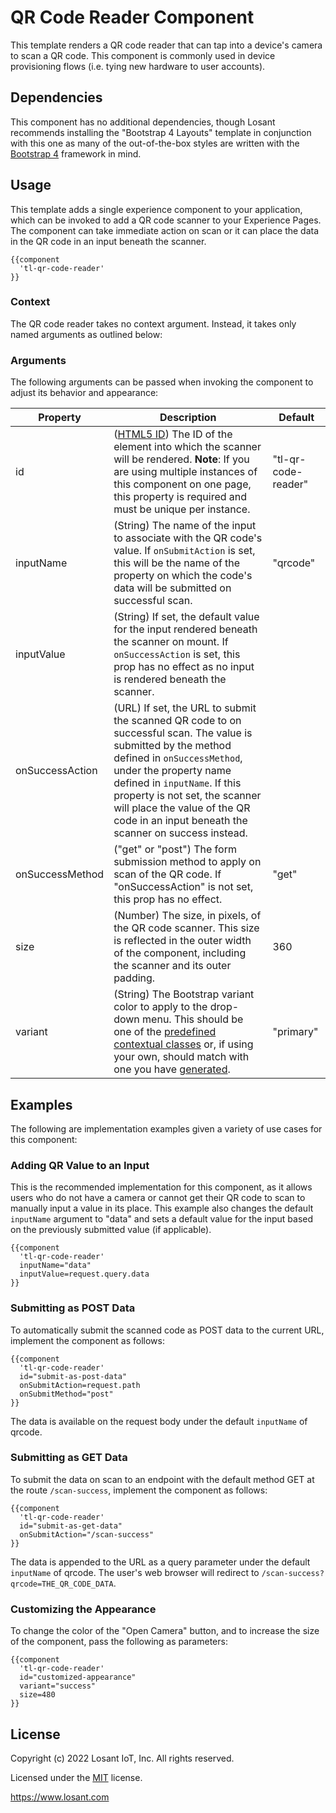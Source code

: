 # QR Code Reader Component

This template renders a QR code reader that can tap into a device's camera to scan a QR code. This component is commonly used in device provisioning flows (i.e. tying new hardware to user accounts).

## Dependencies

This component has no additional dependencies, though Losant recommends installing the "Bootstrap 4 Layouts" template in conjunction with this one as many of the out-of-the-box styles are written with the [Bootstrap 4](https://getbootstrap.com/docs/4.5/getting-started/introduction/) framework in mind.

## Usage

This template adds a single experience component to your application, which can be invoked to add a QR code scanner to your Experience Pages. The component can take immediate action on scan or it can place the data in the QR code in an input beneath the scanner.

```
{{component
  'tl-qr-code-reader'
}}
```

### Context 

The QR code reader takes no context argument. Instead, it takes only named arguments as outlined below:

### Arguments

The following arguments can be passed when invoking the component to adjust its behavior and appearance:

| Property        | Description                                                                                                                                                                                                                                                                                                                         | Default             |
|-----------------|-------------------------------------------------------------------------------------------------------------------------------------------------------------------------------------------------------------------------------------------------------------------------------------------------------------------------------------|---------------------|
| id              | ([HTML5 ID](https://developer.mozilla.org/en-US/docs/Web/HTML/Global_attributes/id)) The ID of the element into which the scanner will be rendered. **Note**: If you are using multiple instances of this component on one page, this property is required and must be unique per instance.                                 | "tl-qr-code-reader" |
| inputName       | (String) The name of the input to associate with the QR code's value. If `onSubmitAction` is set, this will be the name of the property on which the code's data will be submitted on successful scan.                                                                                                                              | "qrcode"            |
| inputValue      | (String) If set, the default value for the input rendered beneath the scanner on mount. If `onSuccessAction` is set, this prop has no effect as no input is rendered beneath the scanner.                                                                                                                                           |                     |
| onSuccessAction | (URL) If set, the URL to submit the scanned QR code to on successful scan. The value is submitted by the method defined in `onSuccessMethod`, under the property name defined in `inputName`. If this property is not set, the scanner will place the value of the QR code in an input beneath the scanner on success instead. |                     |
| onSuccessMethod | ("get" or "post") The form submission method to apply on scan of the QR code. If "onSuccessAction" is not set, this prop has no effect.                                                                                                                                                                                             | "get"               |
| size            | (Number) The size, in pixels, of the QR code scanner. This size is reflected in the outer width of the component, including the scanner and its outer padding.                                                                                                                                                                     | 360                 |
| variant         | (String) The Bootstrap variant color to apply to the drop-down menu. This should be one of the [predefined contextual classes](https://getbootstrap.com/docs/4.5/utilities/colors/) or, if using your own, should match with one you have [generated](https://getbootstrap.com/docs/4.5/getting-started/theming/).                        | "primary"           |

## Examples

The following are implementation examples given a variety of use cases for this component:

### Adding QR Value to an Input

This is the recommended implementation for this component, as it allows users who do not have a camera or cannot get their QR code to scan to manually input a value in its place. This example also changes the default `inputName` argument to "data" and sets a default value for the input based on the previously submitted value (if applicable).

```
{{component
  'tl-qr-code-reader'
  inputName="data"
  inputValue=request.query.data
}}
```

### Submitting as POST Data

To automatically submit the scanned code as POST data to the current URL, implement the component as follows:

```
{{component
  'tl-qr-code-reader'
  id="submit-as-post-data"
  onSubmitAction=request.path
  onSubmitMethod="post"
}}
```

The data is available on the request body under the default `inputName` of qrcode.

### Submitting as GET Data

To submit the data on scan to an endpoint with the default method GET at the route `/scan-success`, implement the component as follows:

```
{{component
  'tl-qr-code-reader'
  id="submit-as-get-data"
  onSubmitAction="/scan-success"
}}
```

The data is appended to the URL as a query parameter under the default `inputName` of qrcode. The user's web browser will redirect to `/scan-success?qrcode=THE_QR_CODE_DATA`.

### Customizing the Appearance

To change the color of the "Open Camera" button, and to increase the size of the component, pass the following as parameters:

```
{{component
  'tl-qr-code-reader'
  id="customized-appearance"
  variant="success"
  size=480
}}
```

## License

Copyright (c) 2022 Losant IoT, Inc. All rights reserved.

Licensed under the [MIT](https://github.com/Losant/losant-templates/blob/master/LICENSE.txt) license.

https://www.losant.com